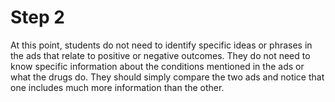 # Step 2

At this point, students do not need to identify specific ideas or phrases in the ads that relate to positive or negative outcomes. They do not need to know specific information about the conditions mentioned in the ads or what the drugs do. They should simply compare the two ads and notice that one includes much more information than the other.